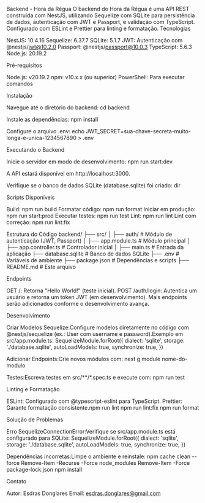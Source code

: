 Backend - Hora da Régua
O backend do Hora da Régua é uma API REST construída com NestJS, utilizando Sequelize com SQLite para persistência de dados, autenticação com JWT e Passport, e validação com TypeScript. Configurado com ESLint e Prettier para linting e formatação.
Tecnologias

NestJS: 10.4.16
Sequelize: 6.37.7
SQLite: 5.1.7
JWT: Autenticação com @nestjs/jwt@10.2.0
Passport: @nestjs/passport@10.0.3
TypeScript: 5.6.3
Node.js: 20.19.2

Pré-requisitos

Node.js: v20.19.2
npm: v10.x.x (ou superior)
PowerShell: Para executar comandos

Instalação

Navegue até o diretório do backend:
cd backend

Instale as dependências:
npm install

Configure o arquivo .env:
echo JWT_SECRET=sua-chave-secreta-muito-longa-e-unica-1234567890 > .env

Executando o Backend

Inicie o servidor em modo de desenvolvimento:
npm run start:dev

A API estará disponível em http://localhost:3000.

Verifique se o banco de dados SQLite (database.sqlite) foi criado:
dir

Scripts Disponíveis

Build: npm run build
Formatar código: npm run format
Iniciar em produção: npm run start:prod
Executar testes: npm run test
Lint: npm run lint
Lint com correção: npm run lint:fix

Estrutura do Código
backend/
├── src/
│   ├── auth/           # Módulo de autenticação (JWT, Passport)
│   ├── app.module.ts   # Módulo principal
│   ├── app.controller.ts # Controlador inicial
│   ├── main.ts         # Entrada da aplicação
├── database.sqlite      # Banco de dados SQLite
├── .env                # Variáveis de ambiente
├── package.json        # Dependências e scripts
├── README.md           # Este arquivo

Endpoints

GET /: Retorna "Hello World!" (teste inicial).
POST /auth/login: Autentica um usuário e retorna um token JWT (em desenvolvimento).
Mais endpoints serão adicionados conforme o desenvolvimento avança.

Desenvolvimento

Criar Modelos Sequelize:Configure modelos diretamente no código com @nestjs/sequelize (ex.: User com username e password).Exemplo em src/app.module.ts:
SequelizeModule.forRoot({
  dialect: 'sqlite',
  storage: './database.sqlite',
  autoLoadModels: true,
  synchronize: true,
})

Adicionar Endpoints:Crie novos módulos com:
nest g module nome-do-modulo

Testes:Escreva testes em src/**/*.spec.ts e execute com:
npm run test

Linting e Formatação

ESLint: Configurado com @typescript-eslint para TypeScript.
Prettier: Garante formatação consistente.npm run lint
npm run lint:fix
npm run format

Solução de Problemas

Erro SequelizeConnectionError:Verifique se src/app.module.ts está configurado para SQLite:
SequelizeModule.forRoot({
  dialect: 'sqlite',
  storage: './database.sqlite',
  autoLoadModels: true,
  synchronize: true,
})

Dependências incorretas:Limpe o ambiente e reinstale:
npm cache clean --force
Remove-Item -Recurse -Force node_modules
Remove-Item -Force package-lock.json
npm install

Contato

Autor: Esdras Donglares
Email: esdras.donglares@gmail.com